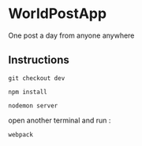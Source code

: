 # WorldPostApp
One post a day from anyone anywhere

## Instructions

`git checkout dev`

`npm install`

`nodemon server`

open another terminal and run :

`webpack`

